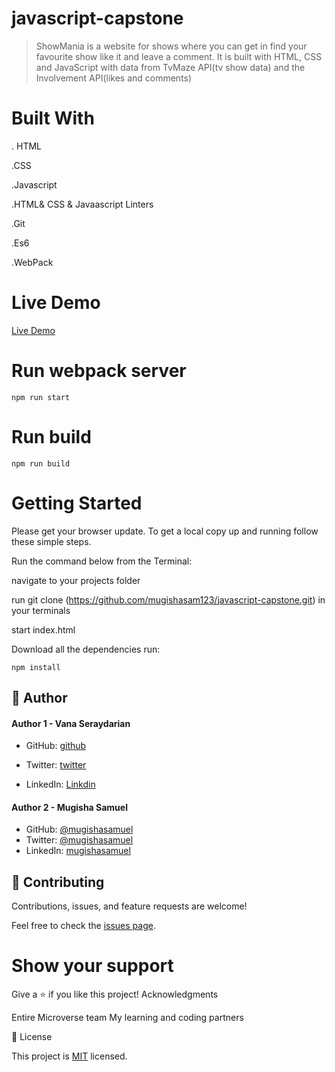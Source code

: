 # javascript-capstone
>ShowMania is a website for shows where you can get in find your favourite show like it and leave a comment.
>It is built with HTML, CSS and JavaScript with data from TvMaze API(tv show data) and the Involvement API(likes and comments)

# Built With

. HTML

.CSS
    
.Javascript
    
.HTML& CSS & Javaascript Linters
    
.Git
    
.Es6
    
.WebPack

# Live Demo 
[Live Demo]()


# Run webpack server

`npm run start`


# Run build

`npm run build`

# Getting Started

Please get your browser update. To get a local copy up and running follow these simple steps.

Run the command below from the Terminal:

navigate to your projects folder

run git clone (https://github.com/mugishasam123/javascript-capstone.git) in your terminals

start index.html

Download all the dependencies run:

`npm install`


## 👤 Author

  #### Author 1 - Vana Seraydarian
- GitHub: [github](https://github.com/VSeray)

- Twitter: [twitter](https://twitter.com/home)

- LinkedIn: [Linkdin](https://www.linkedin.com/in/vana-seraydarian-936687191/?lipi=urn%3Ali%3Apage%3Ad_flagship3_feed%3BNyso4dw6Tz6UBL%2Fqkjvtvw%3D%3D)

#### Author 2 - Mugisha Samuel
- GitHub: [@mugishasamuel](https://github.com/mugishasam123)
- Twitter: [@mugishasamuel](https://twitter.com/mugishasamuel42/)
- LinkedIn: [mugishasamuel](https://www.linkedin.com/in/mugisha-samuel-55a905208/)


## 🤝 Contributing

Contributions, issues, and feature requests are welcome!

Feel free to check the [issues page](https://github.com/VSeray/Leaderboard/issues). 


# Show your support


Give a ⭐️ if you like this project! Acknowledgments

Entire Microverse team
My learning and coding partners

📝 License

This project is [MIT](https://github.com/microverseinc/readme-template/blob/master/MIT.md) licensed.
